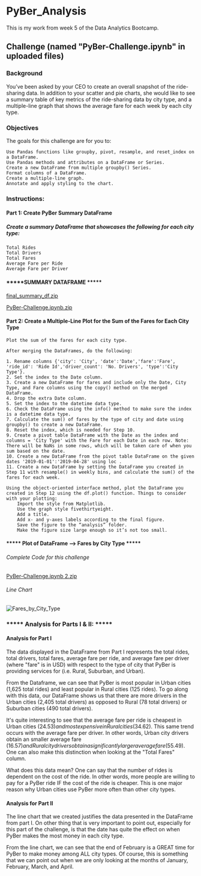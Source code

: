 # PyBer_Analysis
This is my work from week 5 of the Data Analytics Bootcamp.

## Challenge (named "PyBer-Challenge.ipynb" in uploaded files)

### Background
You’ve been asked by your CEO to create an overall snapshot of the ride-sharing data. In addition to your scatter and pie charts, she would like to see a summary table of key metrics of the ride-sharing data by city type, and a multiple-line graph that shows the average fare for each week by each city type.

### Objectives
The goals for this challenge are for you to:

    Use Pandas functions like groupby, pivot, resample, and reset_index on a DataFrame.
    Use Pandas methods and attributes on a DataFrame or Series.
    Create a new DataFrame from multiple groupby() Series.
    Format columns of a DataFrame.
    Create a multiple-line graph.
    Annotate and apply styling to the chart.

### Instructions:

#### Part 1: Create PyBer Summary DataFrame

##### Create a summary DataFrame that showcases the following for each city type:

    Total Rides
    Total Drivers
    Total Fares
    Average Fare per Ride
    Average Fare per Driver
#### *****SUMMARY DATAFRAME *****

[final_summary_df.zip](https://github.com/efuen0077/PyBer_Analysis/files/4463976/final_summary_df.zip)

[PyBer-Challenge.ipynb.zip](https://github.com/efuen0077/PyBer_Analysis/files/4463977/PyBer-Challenge.ipynb.zip)

#### Part 2: Create a Multiple-Line Plot for the Sum of the Fares for Each City Type
    Plot the sum of the fares for each city type.
    
    After merging the DataFrames, do the following:

    1. Rename columns {'city': 'City', 'date':'Date','fare':'Fare', 'ride_id': 'Ride Id','driver_count': 'No. Drivers', 'type':'City Type'}.
    2. Set the index to the Date column.
    3. Create a new DataFrame for fares and include only the Date, City Type, and Fare columns using the copy() method on the merged DataFrame.
    4. Drop the extra Date column.
    5. Set the index to the datetime data type.
    6. Check the DataFrame using the info() method to make sure the index is a datetime data type.
    7. Calculate the sum() of fares by the type of city and date using groupby() to create a new DataFrame.
    8. Reset the index, which is needed for Step 10.
    9. Create a pivot table DataFrame with the Date as the index and columns = 'City Type' with the Fare for each Date in each row. Note: There will be NaNs in some rows, which will be taken care of when you sum based on the date.
    10. Create a new DataFrame from the pivot table DataFrame on the given dates '2019-01-01':'2019-04-28' using loc .
    11. Create a new DataFrame by setting the DataFrame you created in Step 11 with resample() in weekly bins, and calculate the sum() of the fares for each week.
    
    Using the object-oriented interface method, plot the DataFrame you created in Step 12 using the df.plot() function. Things to consider with your plotting:
        Import the style from Matplotlib.
        Use the graph style fivethirtyeight.
        Add a title.
        Add x- and y-axes labels according to the final figure.
        Save the figure to the “analysis” folder.
        Make the figure size large enough so it’s not too small.
####  ***** Plot of DataFrame --> Fares by City Type *****

######  Complete Code for this challenge 
[PyBer-Challenge.ipynb 2.zip](https://github.com/efuen0077/PyBer_Analysis/files/4467837/PyBer-Challenge.ipynb.2.zip)

###### Line Chart 
![Fares_by_City_Type](https://user-images.githubusercontent.com/62089134/79089252-58b2c300-7cfa-11ea-87a7-7ff90824903d.png)

### ***** Analysis for Parts I & II: *****
#### Analysis for Part I
The data displayed in the DataFrame from Part I represents the total rides, total drivers, total fares, average fare per ride, and average fare per driver (where "fare" is in USD) with respect to the type of city that PyBer is providing services for (i.e. Rural, Suburban, and Urban).

From the Dataframe, we can see that PyBer is most popular in Urban cities (1,625 total rides) and least popular in Rural cities (125 rides). To go along with this data, our DataFrame shows us that there are more drivers in the Urban cities (2,405 total drivers) as opposed to Rural (78 total drivers) or Suburban cities (490 total drivers).

It's quite interesting to see that the average fare per ride is cheapest in Urban cities ($24.53) and most expensive in Rural cities ($34.62). This same trend occurs with the average fare per driver. In other words, Urban city drivers obtain an smaller average fare ($16.57) and Rural city drivers obtain a significantly larger average fare ($55.49). One can also make this distinction when looking at the "Total Fares" column.

What does this data mean? One can say that the number of rides is dependent on the cost of the ride. In other words, more people are willing to pay for a PyBer ride IF the cost of the ride is cheaper. This is one major reason why Urban cities use PyBer more often than other city types.

#### Analysis for Part II
The line chart that we created justifies the data presented in the DataFrame from part I. On other thing that is very important to point out, especially for this part of the challenge, is that the date has quite the effect on when PyBer makes the most money in each city type.

From the line chart, we can see that the end of February is a GREAT time for PyBer to make money among ALL city types. Of course, this is something that we can point out when we are only looking at the months of January, February, March, and April.


